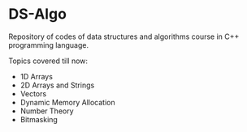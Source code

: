 # DS-Algo

Repository of codes of data structures and algorithms course in C++ programming language.

Topics covered till now: 
- 1D Arrays
- 2D Arrays and Strings
- Vectors
- Dynamic Memory Allocation
- Number Theory
- Bitmasking

